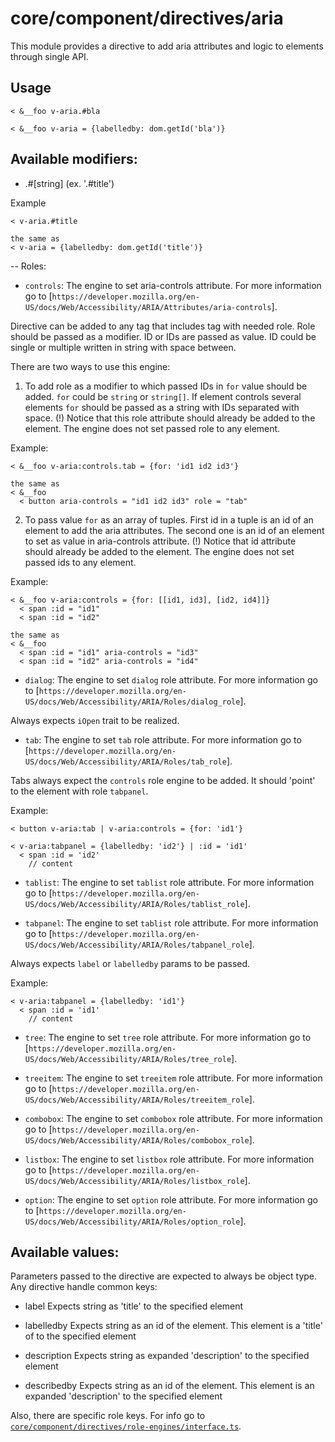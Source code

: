 # core/component/directives/aria

This module provides a directive to add aria attributes and logic to elements through single API.

## Usage

```
< &__foo v-aria.#bla

< &__foo v-aria = {labelledby: dom.getId('bla')}
```

## Available modifiers:

- .#[string] (ex. '.#title')

Example
```
< v-aria.#title

the same as
< v-aria = {labelledby: dom.getId('title')}
```

-- Roles:
- `controls`:
The engine to set aria-controls attribute.
For more information go to [`https://developer.mozilla.org/en-US/docs/Web/Accessibility/ARIA/Attributes/aria-controls`].

Directive can be added to any tag that includes tag with needed role. Role should be passed as a modifier.
ID or IDs are passed as value.
ID could be single or multiple written in string with space between.

There are two ways to use this engine:
1. To add role as a modifier to which passed IDs in `for` value should be added. `for` could be `string` or `string[]`.
If element controls several elements `for` should be passed as a string with IDs separated with space.
(!) Notice that this role attribute should already be added to the element. The engine does not set passed role to any element.

Example:
```
< &__foo v-aria:controls.tab = {for: 'id1 id2 id3'}

the same as
< &__foo
  < button aria-controls = "id1 id2 id3" role = "tab"
```

2. To pass value `for` as an array of tuples.
First id in a tuple is an id of an element to add the aria attributes.
The second one is an id of an element to set as value in aria-controls attribute.
(!) Notice that id attribute should already be added to the element. The engine does not set passed ids to any element.

Example:
```
< &__foo v-aria:controls = {for: [[id1, id3], [id2, id4]]}
  < span :id = "id1"
  < span :id = "id2"

the same as
< &__foo
  < span :id = "id1" aria-controls = "id3"
  < span :id = "id2" aria-controls = "id4"
```

- `dialog`:
The engine to set `dialog` role attribute.
For more information go to [`https://developer.mozilla.org/en-US/docs/Web/Accessibility/ARIA/Roles/dialog_role`].

Always expects `iOpen` trait to be realized.

- `tab`:
The engine to set `tab` role attribute.
For more information go to [`https://developer.mozilla.org/en-US/docs/Web/Accessibility/ARIA/Roles/tab_role`].

Tabs always expect the `controls` role engine to be added. It should 'point' to the element with role `tabpanel`.

Example:
```
< button v-aria:tab | v-aria:controls = {for: 'id1'}

< v-aria:tabpanel = {labelledby: 'id2'} | :id = 'id1'
  < span :id = 'id2'
    // content
```

- `tablist`:
The engine to set `tablist` role attribute.
For more information go to [`https://developer.mozilla.org/en-US/docs/Web/Accessibility/ARIA/Roles/tablist_role`].

- `tabpanel`:
The engine to set `tablist` role attribute.
For more information go to [`https://developer.mozilla.org/en-US/docs/Web/Accessibility/ARIA/Roles/tabpanel_role`].

Always expects `label` or `labelledby` params to be passed.

Example:
```
< v-aria:tabpanel = {labelledby: 'id1'}
  < span :id = 'id1'
    // content
```

- `tree`:
The engine to set `tree` role attribute.
For more information go to [`https://developer.mozilla.org/en-US/docs/Web/Accessibility/ARIA/Roles/tree_role`].

- `treeitem`:
The engine to set `treeitem` role attribute.
For more information go to [`https://developer.mozilla.org/en-US/docs/Web/Accessibility/ARIA/Roles/treeitem_role`].

- `combobox`:
The engine to set `combobox` role attribute.
For more information go to [`https://developer.mozilla.org/en-US/docs/Web/Accessibility/ARIA/Roles/combobox_role`].

- `listbox`:
The engine to set `listbox` role attribute.
For more information go to [`https://developer.mozilla.org/en-US/docs/Web/Accessibility/ARIA/Roles/listbox_role`].

- `option`:
The engine to set `option` role attribute.
For more information go to [`https://developer.mozilla.org/en-US/docs/Web/Accessibility/ARIA/Roles/option_role`].

## Available values:
Parameters passed to the directive are expected to always be object type. Any directive handle common keys:
- label
Expects string as 'title' to the specified element

- labelledby
Expects string as an id of the element. This element is a 'title' of to the specified element

- description
Expects string as expanded 'description' to the specified element

- describedby
Expects string as an id of the element. This element is an expanded 'description' to the specified element

Also, there are specific role keys. For info go to [`core/component/directives/role-engines/interface.ts`](core/component/directives/role-engines/interface.ts).
